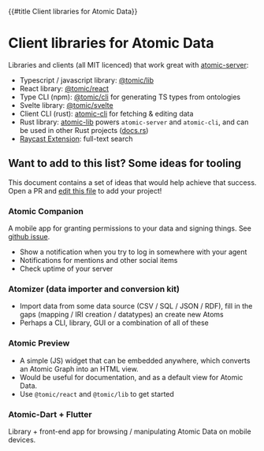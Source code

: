 {{#title Client libraries for Atomic Data}}
# Client libraries for Atomic Data

Libraries and clients (all MIT licenced) that work great with [atomic-server](atomic-server.md):

- Typescript / javascript library: [@tomic/lib](js.md)
- React library: [@tomic/react](usecases/react.md)
- Type CLI (npm): [@tomic/cli](js-cli.md) for generating TS types from ontologies
- Svelte library: [@tomic/svelte](svelte.md)
- Client CLI (rust): [atomic-cli](rust-cli.md) for fetching & editing data
- Rust library: [atomic-lib](rust-lib.md) powers `atomic-server` and `atomic-cli`, and can be used in other Rust projects ([docs.rs](https://docs.rs/atomic_lib/0.37.0/atomic_lib/))
- [Raycast Extension](https://www.raycast.com/atomicdata-dev/atomic-data-browser): full-text search

## Want to add to this list? Some ideas for tooling

This document contains a set of ideas that would help achieve that success.
Open a PR and [edit this file](https://github.com/atomicdata-dev/atomic-server/edit/develop/docs/src/tooling.md) to add your project!

### Atomic Companion

A mobile app for granting permissions to your data and signing things. See [github issue](https://github.com/ontola/atomic-data-docs/issues/45).

- Show a notification when you try to log in somewhere with your agent
- Notifications for mentions and other social items
- Check uptime of your server

### Atomizer (data importer and conversion kit)

- Import data from some data source (CSV / SQL / JSON / RDF), fill in the gaps (mapping / IRI creation / datatypes) an create new Atoms
- Perhaps a CLI, library, GUI or a combination of all of these

### Atomic Preview

- A simple (JS) widget that can be embedded anywhere, which converts an Atomic Graph into an HTML view.
- Would be useful for documentation, and as a default view for Atomic Data.
- Use `@tomic/react` and `@tomic/lib` to get started

### Atomic-Dart + Flutter

Library + front-end app for browsing / manipulating Atomic Data on mobile devices.
